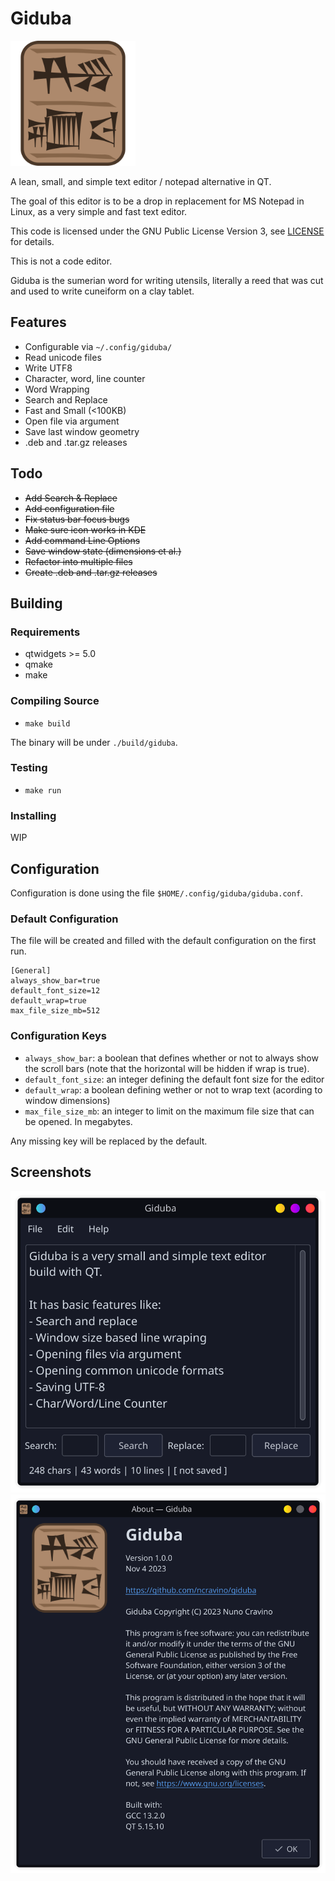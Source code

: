 # Giduba
<img src="./resources/icons/giduba.svg" width="200" alt="A tablet with giduba written in cuneiform"/>

A lean, small, and simple text editor / notepad alternative in QT.

The goal of this editor is to be a drop in replacement for MS Notepad in Linux, as a very simple and fast text editor.

This code is licensed under the GNU Public License Version 3, see [LICENSE](./LICENSE) for details.

This is not a code editor.

Giduba is the sumerian word for writing utensils, literally a reed that was cut and used to write cuneiform on a clay tablet.

## Features

- Configurable via `~/.config/giduba/`
- Read unicode files
- Write UTF8
- Character, word, line counter
- Word Wrapping
- Search and Replace
- Fast and Small (<100KB)
- Open file via argument
- Save last window geometry
- .deb and .tar.gz releases

## Todo

- ~~Add Search & Replace~~
- ~~Add configuration file~~
- ~~Fix status bar focus bugs~~
- ~~Make sure icon works in KDE~~
- ~~Add command Line Options~~
- ~~Save window state (dimensions et al.)~~
- ~~Refactor into multiple files~~
- ~~Create .deb and .tar.gz releases~~

## Building

### Requirements

- qtwidgets >= 5.0
- qmake
- make 

### Compiling Source

- `make build`

The binary will be under `./build/giduba`.

### Testing 
- `make run`

### Installing
WIP

## Configuration

Configuration is done using the file `$HOME/.config/giduba/giduba.conf`.

### Default Configuration

The file will be created and filled with the default configuration on the first run.

```
[General]
always_show_bar=true
default_font_size=12
default_wrap=true
max_file_size_mb=512
```

### Configuration Keys

- `always_show_bar`:  a boolean that defines whether or not to always show the scroll bars (note that the horizontal will be hidden if wrap is true).
- `default_font_size`: an integer defining the default font size for the editor
- `default_wrap`: a boolean defining wether or not to wrap text (acording to window dimensions)
- `max_file_size_mb`: an integer to limit on the maximum file size that can be opened. In megabytes.

Any missing key will be replaced by the default.

## Screenshots
<img src="./images/screenshot.png" width="600" alt="A screenshot of giduba main window"/>
<img src="./images/screenshot_about.png" width="600" alt="A screenshot of giduba about box"/>


